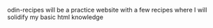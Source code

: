 odin-recipes will be a practice website with a few recipes where I will solidify my basic html knowledge

